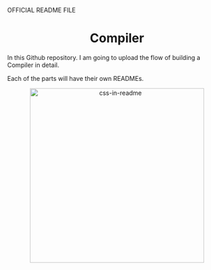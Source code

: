 OFFICIAL README FILE

<h1 align="center">Compiler</h1>

In this Github repository. I am going to upload the flow of building a Compiler in detail.

Each of the parts will have their own READMEs.

<div align="center">
    <img src="example.svg" width="400" height="400" alt="css-in-readme">
</div>